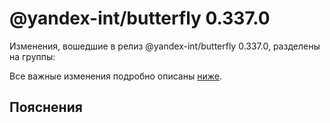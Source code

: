 # @yandex-int/butterfly 0.337.0

<!-- ЧЕЛОВЕЧЕСКОЕ ВСТУПЛЕНИЕ -->

Изменения, вошедшие в релиз @yandex-int/butterfly 0.337.0, разделены на группы:

Все важные изменения подробно описаны [ниже](#Пояснения).

## Пояснения

